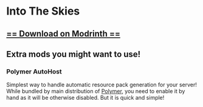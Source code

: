 # Into The Skies

## [== Download on Modrinth ==](https://modrinth.com/mod/intotheskies)


## Extra mods you might want to use!

### Polymer AutoHost
Simplest way to handle automatic resource pack generation for your server!
While bundled by main distribution of [Polymer](https://modrinth.com/mod/polymer), you need to enable it by hand
as it will be otherwise disabled. But it is quick and simple!
